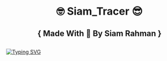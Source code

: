 <h1 align="center">🤓 Siam_Tracer 😎</h1>

<h2 align="center"> { Made With 💚 By Siam Rahman }</h2>
<h2 align="center"></h2>

[![Typing SVG](https://readme-typing-svg.demolab.com?font=Fira+Code&pause=1000&width=435&lines=This+Tool+Is+Very+PowerFull+IP+Tracker+Tool+)](https://git.io/typing-svg)

